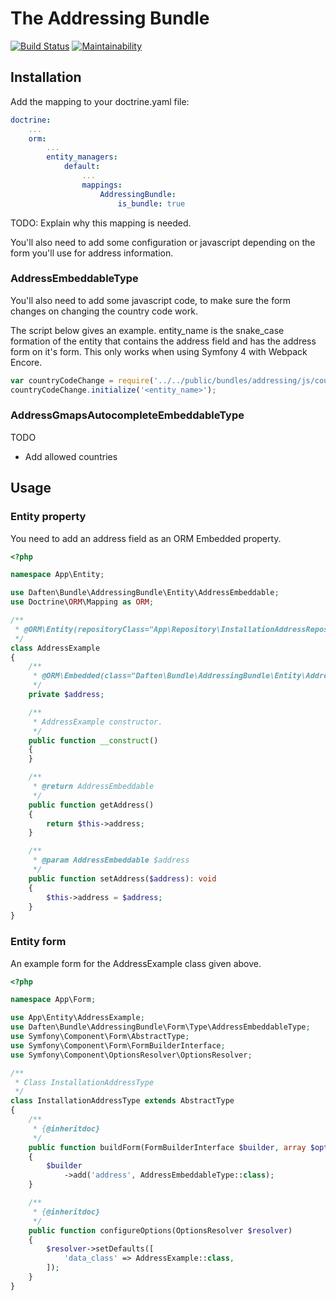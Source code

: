 # The Addressing Bundle

[![Build Status](https://travis-ci.org/daften/addressing-bundle.svg?branch=develop)](https://travis-ci.org/daften/addressing-bundle)
[![Maintainability](https://api.codeclimate.com/v1/badges/c8d0411c6ae51c1f1119/maintainability)](https://codeclimate.com/github/daften/addressing-bundle/maintainability)

## Installation

Add the mapping to your doctrine.yaml file:
```yaml
doctrine:
    ...
    orm:
        ...
        entity_managers:
            default:
                ...
                mappings:
                    AddressingBundle:
                        is_bundle: true
```
TODO: Explain why this mapping is needed.

You'll also need to add some configuration or javascript depending on the form you'll use for address information.

### AddressEmbeddableType

You'll also need to add some javascript code, to make sure the form changes on
changing the country code work.

The script below gives an example. entity_name is the snake_case formation of
the entity that contains the address field and has the address form on it's
form. This only works when using Symfony 4 with Webpack Encore.

```javascript
var countryCodeChange = require('../../public/bundles/addressing/js/countryCodeChange');
countryCodeChange.initialize('<entity_name>');
```

### AddressGmapsAutocompleteEmbeddableType

TODO

* Add allowed countries

## Usage

### Entity property

You need to add an address field as an ORM Embedded property.

```php
<?php

namespace App\Entity;

use Daften\Bundle\AddressingBundle\Entity\AddressEmbeddable;
use Doctrine\ORM\Mapping as ORM;

/**
 * @ORM\Entity(repositoryClass="App\Repository\InstallationAddressRepository")
 */
class AddressExample
{
    /**
     * @ORM\Embedded(class="Daften\Bundle\AddressingBundle\Entity\AddressEmbeddable")
     */
    private $address;

    /**
     * AddressExample constructor.
     */
    public function __construct()
    {
    }

    /**
     * @return AddressEmbeddable
     */
    public function getAddress()
    {
        return $this->address;
    }

    /**
     * @param AddressEmbeddable $address
     */
    public function setAddress($address): void
    {
        $this->address = $address;
    }
}
```

### Entity form

An example form for the AddressExample class given above.

```php
<?php

namespace App\Form;

use App\Entity\AddressExample;
use Daften\Bundle\AddressingBundle\Form\Type\AddressEmbeddableType;
use Symfony\Component\Form\AbstractType;
use Symfony\Component\Form\FormBuilderInterface;
use Symfony\Component\OptionsResolver\OptionsResolver;

/**
 * Class InstallationAddressType
 */
class InstallationAddressType extends AbstractType
{
    /**
     * {@inheritdoc}
     */
    public function buildForm(FormBuilderInterface $builder, array $options)
    {
        $builder
            ->add('address', AddressEmbeddableType::class);
    }

    /**
     * {@inheritdoc}
     */
    public function configureOptions(OptionsResolver $resolver)
    {
        $resolver->setDefaults([
            'data_class' => AddressExample::class,
        ]);
    }
}
```
